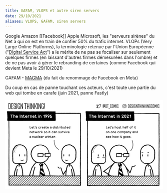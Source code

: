 ```yaml
---
title: GAFAM, VLOPS et autre siren servers
date: 29/10/2021
aliases: VLOPS, GAFAM, siren servers
---
```


Google Amazon [[Facebook]] Apple Microsoft, les "serveurs sirènes" du Net à qui on est en train de confier 50% du trafic internet. 
VLOPs (Very Large Online Platforms), la terminologie retenue par l'Union Européenne ("[Digital Service Act](https://ec.europa.eu/info/strategy/priorities-2019-2024/europe-fit-digital-age/digital-services-act-ensuring-safe-and-accountable-online-environment_en)") a le mérite de ne pas se focaliser sur seulement quelques firmes (en laissant d'autres firmes démesurées dans l'ombre) et de ne pas avoir à gérer le rebranding de certaines (comme Facebook qui devient Meta le 29/10/2021)

GAFAM - [MAGMA](https://people.well.com/conf/inkwell.vue/topics/516/State-of-the-World-2022-page02.html#post30) (du fait du renommage de Facebook en Meta)

Du coup en cas de panne touchant ces acteurs, c'est toute une partie du web qui tombe en carafe (juin 2021, panne Fastly)

![panne Fastly](images/fastly.jpg)

